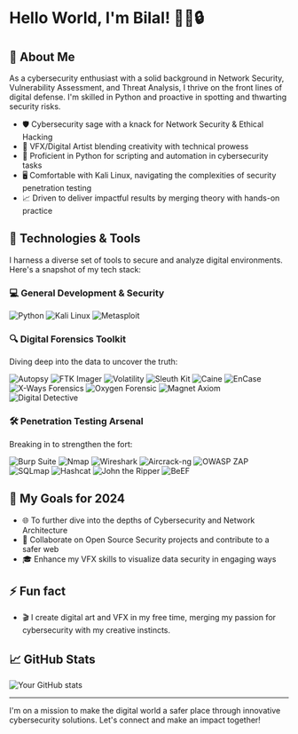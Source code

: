 # Hello World, I'm Bilal! 👨‍💻🔒

## 👤 About Me
As a cybersecurity enthusiast with a solid background in Network Security, Vulnerability Assessment, and Threat Analysis, I thrive on the front lines of digital defense. I'm skilled in Python and proactive in spotting and thwarting security risks.

- 🛡️ Cybersecurity sage with a knack for Network Security & Ethical Hacking
- 🎨 VFX/Digital Artist blending creativity with technical prowess
- 🐍 Proficient in Python for scripting and automation in cybersecurity tasks
- 🖥️ Comfortable with Kali Linux, navigating the complexities of security penetration testing
- 📈 Driven to deliver impactful results by merging theory with hands-on practice

## 🔧 Technologies & Tools
I harness a diverse set of tools to secure and analyze digital environments. Here's a snapshot of my tech stack:

### 💻 General Development & Security
![Python](https://img.shields.io/badge/-Python-3776AB?style=for-the-badge&logo=python&logoColor=white)
![Kali Linux](https://img.shields.io/badge/-Kali%20Linux-557C94?style=for-the-badge&logo=kali-linux&logoColor=white)
![Metasploit](https://img.shields.io/badge/-Metasploit-FFD700?style=for-the-badge&logo=metasploit&logoColor=black)

### 🔍 Digital Forensics Toolkit
Diving deep into the data to uncover the truth:

![Autopsy](https://img.shields.io/badge/-Autopsy-000000?style=for-the-badge&logo=autopsy&logoColor=white)
![FTK Imager](https://img.shields.io/badge/-FTK%20Imager-007ACC?style=for-the-badge&logo=accessdata&logoColor=white)
![Volatility](https://img.shields.io/badge/-Volatility-68217A?style=for-the-badge&logo=volatility&logoColor=white)
![Sleuth Kit](https://img.shields.io/badge/-Sleuth%20Kit-008080?style=for-the-badge&logo=thesleuthkit&logoColor=white)
![Caine](https://img.shields.io/badge/-Caine-3B5998?style=for-the-badge&logo=caine&logoColor=white)
![EnCase](https://img.shields.io/badge/-EnCase-FF8C00?style=for-the-badge&logo=encase&logoColor=white)
![X-Ways Forensics](https://img.shields.io/badge/-X--Ways%20Forensics-007ACC?style=for-the-badge&logo=x-ways&logoColor=white)
![Oxygen Forensic](https://img.shields.io/badge/-Oxygen%20Forensic-FF4500?style=for-the-badge&logo=oxygen-forensic&logoColor=white)
![Magnet Axiom](https://img.shields.io/badge/-Magnet%20Axiom-004D40?style=for-the-badge&logo=magnet-axiom&logoColor=white)
![Digital Detective](https://img.shields.io/badge/-Digital%20Detective-008000?style=for-the-badge&logo=digital-detective&logoColor=white)

### 🛠 Penetration Testing Arsenal
Breaking in to strengthen the fort:

![Burp Suite](https://img.shields.io/badge/-Burp%20Suite-1F8ACB?style=for-the-badge&logo=burp-suite&logoColor=white)
![Nmap](https://img.shields.io/badge/-Nmap-000000?style=for-the-badge&logo=nmap&logoColor=white)
![Wireshark](https://img.shields.io/badge/-Wireshark-1679A7?style=for-the-badge&logo=wireshark&logoColor=white)
![Aircrack-ng](https://img.shields.io/badge/-Aircrack--ng-009CDE?style=for-the-badge&logo=aircrack-ng&logoColor=white)
![OWASP ZAP](https://img.shields.io/badge/-OWASP%20ZAP-48A842?style=for-the-badge&logo=owasp-zap&logoColor=white)
![SQLmap](https://img.shields.io/badge/-SQLmap-336791?style=for-the-badge&logo=sqlmap&logoColor=white)
![Hashcat](https://img.shields.io/badge/-Hashcat-20B2AA?style=for-the-badge&logo=hashcat&logoColor=white)
![John the Ripper](https://img.shields.io/badge/-John%20the%20Ripper-000000?style=for-the-badge&logo=john-the-ripper&logoColor=white)
![BeEF](https://img.shields.io/badge/-BeEF-600000?style=for-the-badge&logo=beef&logoColor=white)


## 🎯 My Goals for 2024
- 🌐 To further dive into the depths of Cybersecurity and Network Architecture
- 🤝 Collaborate on Open Source Security projects and contribute to a safer web
- 🎓 Enhance my VFX skills to visualize data security in engaging ways

## ⚡ Fun fact
- 🎬 I create digital art and VFX in my free time, merging my passion for cybersecurity with my creative instincts.

## 📈 GitHub Stats

![Your GitHub stats](https://github-readme-stats.vercel.app/api?username=blvk3at&show_icons=true&theme=radical)

---

I'm on a mission to make the digital world a safer place through innovative cybersecurity solutions. Let's connect and make an impact together!

